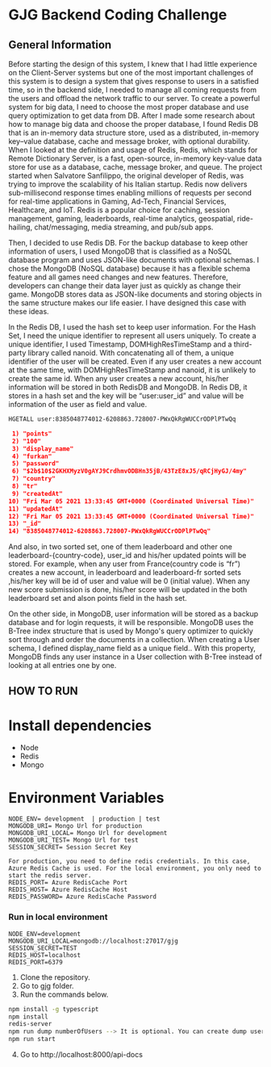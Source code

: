 # GJG Backend Coding Challenge

## General Information


Before starting the design of this system, I knew that I had little experience on the Client-Server systems but one of the most important challenges of this system is to design a system that gives response to users in a satisfied time, so in the backend side, I needed to manage all coming requests from the users and offload the network traffic to our server. To create a powerful system for big data, I need to choose the most proper database and use query optimization to get data from DB.  After I made some research about how to manage big data and choose the proper database, I found Redis DB that is an in-memory data structure store, used as a distributed, in-memory key–value database, cache and message broker, with optional durability. When I looked at the definition and usage of Redis, Redis, which stands for Remote Dictionary Server, is a fast, open-source, in-memory key-value data store for use as a database, cache, message broker, and queue. The project started when Salvatore Sanfilippo, the original developer of Redis, was trying to improve the scalability of his Italian startup. Redis now delivers sub-millisecond response times enabling millions of requests per second for real-time applications in Gaming, Ad-Tech, Financial Services, Healthcare, and IoT. Redis is a popular choice for caching, session management, gaming, leaderboards, real-time analytics, geospatial, ride-hailing, chat/messaging, media streaming, and pub/sub apps.

Then, I decided to use Redis DB. For the backup database to keep other information of users, I used MongoDB that is classified as a NoSQL database program and uses JSON-like documents with optional schemas. I chose the MongoDB (NoSQL database) because it has a flexible schema feature and all games need changes and new features. Therefore, developers can change their data layer just as quickly as change their game. MongoDB stores data as JSON-like documents and storing objects in the same structure makes our life easier. I have designed this case with these ideas.

In the Redis DB, I used the hash set to keep user information. For the Hash Set, I need the unique identifier to represent all users uniquely. To create a unique identifier, I used Timestamp, DOMHighResTimeStamp and a third-party library called nanoid. With concatenating all of them, a unique identifier of the user will be created. Even if any user creates a new account at the same time, with DOMHighResTimeStamp and nanoid, it is unlikely to create the same id. When any user creates a new account, his/her information will be stored in both RedisDB and MongoDB. In Redis DB, it stores in a hash set and the key will be “user:user_id” and value will be information of the user as field and value.


```bash
HGETALL user:8385048774012-6208863.728007-PWxQkRgWUCCrODPlPTwQq
```

```json
 1) "points"
 2) "100"
 3) "display_name"
 4) "furkan"
 5) "password"
 6) "$2b$10$2GKHXMyzV0gAYJ9CrdhmvODBHn35jB/43TzE8xJ5/qRCjHyGJ/4my"
 7) "country"
 8) "tr"
 9) "createdAt"
10) "Fri Mar 05 2021 13:33:45 GMT+0000 (Coordinated Universal Time)"
11) "updatedAt"
12) "Fri Mar 05 2021 13:33:45 GMT+0000 (Coordinated Universal Time)"
13) "_id"
14) "8385048774012-6208863.728007-PWxQkRgWUCCrODPlPTwQq"
```


And also, in two sorted set, one of them leaderboard and other one leaderboard-{country-code},
user_id and his/her updated points will be stored. For example, when any user from France(country code is “fr”) creates a new account,  in leaderboard and leaderboard-fr sorted sets ,his/her key will be id of user and value will be 0 (initial value). When any new score submission is done, his/her score will be updated in the both leaderboard set and alson points field in the hash set.

On the other side, in MongoDB, user information will be stored as a backup database and for login requests, it will be responsible. MongoDB uses the B-Tree index structure that is used by Mongo's query optimizer to quickly sort through and order the documents in a collection. When creating a User schema, I defined display_name field as a unique field..  With this property, MongoDB finds any user instance in a User collection with B-Tree instead of looking at all entries one by one.

## HOW TO RUN

# Install dependencies
  * Node
  * Redis
  * Mongo
  
# Environment Variables

```
NODE_ENV= development  | production | test
MONGODB_URI= Mongo Url for production
MONGODB_URI_LOCAL= Mongo Url for development
MONGODB_URI_TEST= Mongo Url for test
SESSION_SECRET= Session Secret Key

For production, you need to define redis credentials. In this case, Azure Redis Cache is used. For the local environment, you only need to start the redis server.
REDIS_PORT= Azure RedisCache Port
REDIS_HOST= Azure RedisCache Host
REDIS_PASSWORD= Azure RedisCache Password

```

### Run in local environment

```
NODE_ENV=development
MONGODB_URI_LOCAL=mongodb://localhost:27017/gjg
SESSION_SECRET=TEST
REDIS_HOST=localhost
REDIS_PORT=6379
```
1. Clone the repository.
2. Go to gjg folder.
3. Run the commands below.
``` bash
npm install -g typescript
npm install
redis-server
npm run dump numberOfUsers --> It is optional. You can create dump users in MongoDB and RedisDB
npm run start
```
4. Go to http://localhost:8000/api-docs
